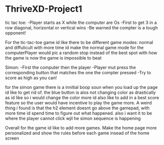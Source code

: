 # ThriveXD-Project1
tic tac toe: 
-Player starts as X while the computer are Os
-First to get 3 in a row diagonal, horizontal or vertical wins
-Be warned the compter is a tough opponent!

For the tic-tac-toe game id like there to be different game modes: normal and diffulicult
with more time id make the normal game mode for the computerPlayer would pic a random stop instead of the best spot
with how the game is now the game is impossible to beat


Simon:
-First the computer then the player
-Player mut press the corresponding button that matches the one the compter pressed
-Try to score as high as you can!

for the simon game there is a innitial boop soun when you load up the page id like to get rid of.
the blue button is alos not changing color as drastically as id like so i would change the color more
id also like to add in a best score feature so the user would have incentive to play the game more.
A weird thing i found is that the h2 element doesnt go above the gamepad, with more time id spend time to figure out what happened.
also i want it to be where the player cannot click wjil he simon sequence is happening

Overall for the game id like to add more games.
Make the home page more personalized and show the rules before each game insead of the home screen
